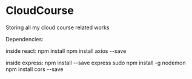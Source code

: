 # CloudCourse
Storing all my cloud course related works

Dependencies:

inside react:
  npm install
  npm install axios --save 

inside express:
  npm install --save express
  sudo npm install -g nodemon
  npm install cors --save

